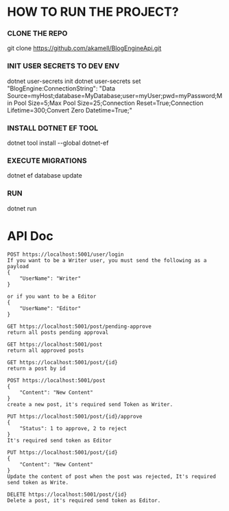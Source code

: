 # HOW TO RUN THE PROJECT?

### CLONE THE REPO
git clone https://github.com/akamell/BlogEngineApi.git

### INIT USER SECRETS TO DEV ENV
dotnet user-secrets init
dotnet user-secrets set "BlogEngine:ConnectionString": "Data Source=myHost;database=MyDatabase;user=myUser;pwd=myPassword;Min Pool Size=5;Max Pool Size=25;Connection Reset=True;Connection Lifetime=300;Convert Zero Datetime=True;"

### INSTALL DOTNET EF TOOL
dotnet tool install --global dotnet-ef

### EXECUTE MIGRATIONS
dotnet ef database update

### RUN
dotnet run 

# API Doc
``` 
POST https://localhost:5001/user/login
If you want to be a Writer user, you must send the following as a payload
{
	"UserName": "Writer"
}

or if you want to be a Editor
{
    "UserName": "Editor"
}

GET https://localhost:5001/post/pending-approve
return all posts pending approval

GET https://localhost:5001/post
return all approved posts

GET https://localhost:5001/post/{id}
return a post by id

POST https://localhost:5001/post
{
	"Content": "New Content"
}
create a new post, it's required send Token as Writer.

PUT https://localhost:5001/post/{id}/approve
{
    "Status": 1 to approve, 2 to reject
}
It's required send token as Editor

PUT https://localhost:5001/post/{id}
{
    "Content": "New Content"
}
Update the content of post when the post was rejected, It's required send token as Write.

DELETE https://localhost:5001/post/{id}
Delete a post, it's required send token as Editor.
```